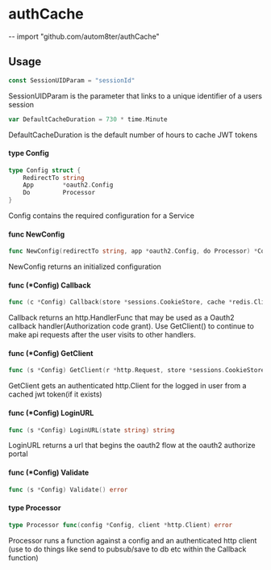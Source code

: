 # authCache
--
    import "github.com/autom8ter/authCache"


## Usage

```go
const SessionUIDParam = "sessionId"
```
SessionUIDParam is the parameter that links to a unique identifier of a users
session

```go
var DefaultCacheDuration = 730 * time.Minute
```
DefaultCacheDuration is the default number of hours to cache JWT tokens

#### type Config

```go
type Config struct {
	RedirectTo string
	App        *oauth2.Config
	Do         Processor
}
```

Config contains the required configuration for a Service

#### func  NewConfig

```go
func NewConfig(redirectTo string, app *oauth2.Config, do Processor) *Config
```
NewConfig returns an initialized configuration

#### func (*Config) Callback

```go
func (c *Config) Callback(store *sessions.CookieStore, cache *redis.Client) http.HandlerFunc
```
Callback returns an http.HandlerFunc that may be used as a Oauth2 callback
handler(Authorization code grant). Use GetClient() to continue to make api
requests after the user visits to other handlers.

#### func (*Config) GetClient

```go
func (s *Config) GetClient(r *http.Request, store *sessions.CookieStore, cache *redis.Client) (*http.Client, error)
```
GetClient gets an authenticated http.Client for the logged in user from a cached
jwt token(if it exists)

#### func (*Config) LoginURL

```go
func (s *Config) LoginURL(state string) string
```
LoginURL returns a url that begins the oauth2 flow at the oauth2 authorize
portal

#### func (*Config) Validate

```go
func (s *Config) Validate() error
```

#### type Processor

```go
type Processor func(config *Config, client *http.Client) error
```

Processor runs a function against a config and an authenticated http client (use
to do things like send to pubsub/save to db etc within the Callback function)
